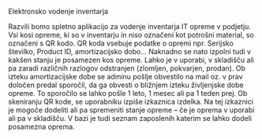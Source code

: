 
Elektronsko vodenje inventarja

Razvili bomo spletno aplikacijo za vodenje inventarja IT opreme v podjetju. Vsi kosi opreme, ki so v inventarju in niso označeni kot potrošni material, so označeni s QR kodo. QR koda vsebuje podatke o opremi npr. Serijsko številko, Product ID, amortizacijsko dobo… Naknadno se nato izpolni tudi v kakšen stanju je posamezen kos opreme. Lahko je v uporabi, v skladišču ali pa zaradi različnih razlogov odstranjen (zlomljen, pokvarjen, prodan). Ob izteku amortizacijske dobe se adminu pošlje obvestilo na mail oz. v prav določen predal sporočil, da ga obvesti o bližnjem izteku življenjske dobe opreme. To sporočilo se lahko pošle 1 leto, 1 mesec ali pa 1 teden prej. Ob skeniranju QR kode, se uporabniku izpiše izkaznica izdelka. Na tej izkaznici je mogoče dodeliti ali pa spremeniti stanje opreme – če je oprema v uporabi ali pa v skladišču. V bazi je tudi seznam zaposlenih katerim se lahko dodeli posamezna oprema.
